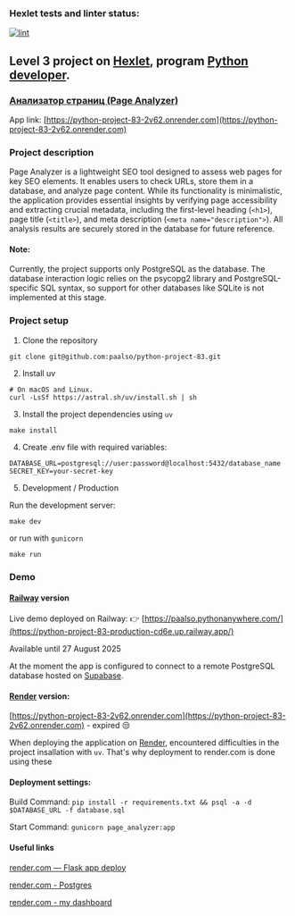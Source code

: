 ### Hexlet tests and linter status:
[![lint](https://github.com/paalso/python-project-83/actions/workflows/lint.yml/badge.svg)](https://github.com/paalso/python-project-83/actions/workflows/lint.yml)

## Level 3 project on [Hexlet](https://ru.hexlet.io/), program [Python developer](https://ru.hexlet.io/programs/python).
### [Анализатор страниц (Page Analyzer)](https://ru.hexlet.io/programs/python/projects/83)

App link: [https://python-project-83-2v62.onrender.com](https://python-project-83-2v62.onrender.com)

### Project description

Page Analyzer is a lightweight SEO tool designed to assess web pages for key SEO elements. It enables users to check URLs, store them in a database, and analyze page content. While its functionality is minimalistic, the application provides essential insights by verifying page accessibility and extracting crucial metadata, including the first-level heading (`<h1>`), page title (`<title>`), and meta description (`<meta name="description">`). All analysis results are securely stored in the database for future reference.

#### Note:
Currently, the project supports only PostgreSQL as the database. The database interaction logic relies on the psycopg2 library and PostgreSQL-specific SQL syntax, so support for other databases like SQLite is not implemented at this stage.

### Project setup

1. Clone the repository

```
git clone git@github.com:paalso/python-project-83.git
```

2. Install uv
```
# On macOS and Linux.
curl -LsSf https://astral.sh/uv/install.sh | sh
```

3. Install the project dependencies using `uv`
```
make install
```

4. Create .env file with required variables:
```
DATABASE_URL=postgresql://user:password@localhost:5432/database_name
SECRET_KEY=your-secret-key
```

5. Development / Production

Run the development server:
```
make dev
```
or run with `gunicorn`
```
make run
```
### Demo

#### [Railway](https://railway.com) version

Live demo deployed on Railway: 👉 [https://paalso.pythonanywhere.com/](https://python-project-83-production-cd6e.up.railway.app/)

Available until 27 August 2025

At the moment the app is configured to connect to a remote PostgreSQL database hosted on [Supabase](https://supabase.com).

#### [Render](render.com) version:

[https://python-project-83-2v62.onrender.com](https://python-project-83-2v62.onrender.com) - expired :unamused:

When deploying the application on [Render](https://render.com/), encountered difficulties in the project insallation with `uv`. That's why deployment to render.com is done using these

#### Deployment settings:

Build Command: `pip install -r requirements.txt && psql -a -d $DATABASE_URL -f database.sql`

Start Command: `gunicorn page_analyzer:app`

#### Useful links
[render.com — Flask app deploy](https://render.com/docs/deploy-flask)

[render.com - Postgres](https://render.com/docs/postgresql-creating-connecting)

[render.com - my dashboard](https://dashboard.render.com/)
